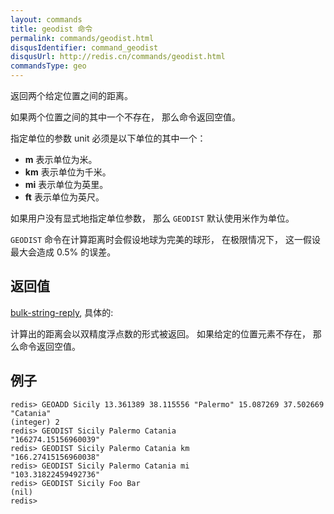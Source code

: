```yaml
---
layout: commands
title: geodist 命令
permalink: commands/geodist.html
disqusIdentifier: command_geodist
disqusUrl: http://redis.cn/commands/geodist.html
commandsType: geo
---
```


返回两个给定位置之间的距离。

如果两个位置之间的其中一个不存在， 那么命令返回空值。

指定单位的参数 unit 必须是以下单位的其中一个：

* **m** 表示单位为米。
* **km** 表示单位为千米。
* **mi** 表示单位为英里。
* **ft** 表示单位为英尺。

如果用户没有显式地指定单位参数， 那么 `GEODIST` 默认使用米作为单位。

`GEODIST` 命令在计算距离时会假设地球为完美的球形， 在极限情况下， 这一假设最大会造成 0.5% 的误差。

## 返回值 ##

[bulk-string-reply](/topics/protocol.html#bulk-string-reply), 具体的:

计算出的距离会以双精度浮点数的形式被返回。 如果给定的位置元素不存在， 那么命令返回空值。

## 例子

	redis> GEOADD Sicily 13.361389 38.115556 "Palermo" 15.087269 37.502669 "Catania"
	(integer) 2
	redis> GEODIST Sicily Palermo Catania
	"166274.15156960039"
	redis> GEODIST Sicily Palermo Catania km
	"166.27415156960038"
	redis> GEODIST Sicily Palermo Catania mi
	"103.31822459492736"
	redis> GEODIST Sicily Foo Bar
	(nil)
	redis> 